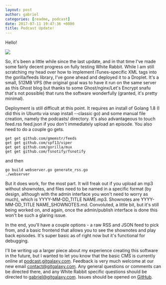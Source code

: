 ```yaml
---
layout: post
author: gabriel
categories: [readme, podcast]
date: 2017-07-11 19:47:36 +0000
title: Podcast Update!
---
```


Hello!

  ![](https://i.imgur.com/w5u4Rzq.png)

So, it's been a little while since the last update, and in that time I've made
some fairly decent progress on fully testing White Rabbit. While I am still
scratching my head over how to implement iTunes-specific XML tags into the
gorilla/feeds library, I've gone ahead and deployed it to a Droplet. It's a
small, 512MB VPS (the original goal was to have it run on the same server as
this Ghost blog but thanks to some Ghost/nginx/Let's Encrypt snafu that's not
possible) that runs the software wonderfully (granted, it's pretty minimal).

Deployment is still difficult at this point. It requires an install of Golang
1.8 (I did this in Ubuntu via snap install --classic go) and some manual file
creation, namely the podcasts/  directory. It's also advantageous to touch
feed.rss feed.json  if you don't immediately upload an episode. You also need to
do a couple go gets.

```
get get github.com/gmemstr/feeds
get get github.com/spf13/viper
get get github.com/gorilla/mux
get get github.com/fsnotify/fsnotify
```

and then

```
go build webserver.go generate_rss.go
./webserver
```

But it does work, for the most part. It will freak out if you upload an mp3
without shownotes, and files need to be named in a specific format (by design,
although with the admin interface you won't need to worry as much), which is 
YYYY-MM-DD_TITLE NAME.mp3. Shownotes are YYYY-MM-DD_TITLE NAME_SHOWNOTES.md.
Convoluted, a little bit, but it's still being worked on, and again, once the
admin/publish interface is done this won't be such a glaring issue.

In the end, you'll have a couple options - a raw RSS and JSON feed to pick from,
and a basic frontend that allows you to see the shownotes and play back
episodes. It's super basic as of right now but it's functional for debugging.

I'll be writing up a larger piece about my experience creating this software in
the future, but I wanted to let you know that the basic CMS is currently online
at [podcast.gitgalaxy.com](https://podcast.gitgalaxy.com). Feedback is very much
welcome at our new email contact@gitgalaxy.com. Any general questions or
comments can be directed there, and any White Rabbit specific questions should
be directed to gabriel@gitgalaxy.com. Issues should be opened on [GitHub](https://github.com/gmemstr/whiterabbit/).